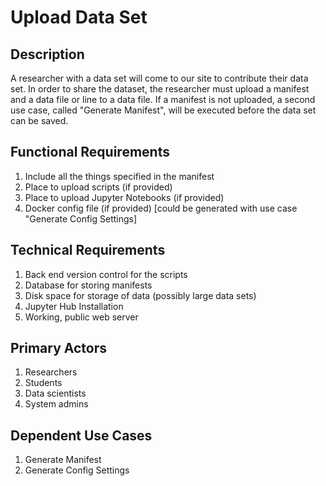 # Upload Data Set

## Description
A researcher with a data set will come to our site to contribute their data set. In order to share the dataset, the researcher must upload a manifest and a data file or line to a data file. If a manifest is not uploaded, a second use case, called "Generate Manifest", will be executed before the data set can be saved.

## Functional Requirements
1. Include all the things specified in the manifest
2. Place to upload scripts (if provided)
3. Place to upload Jupyter Notebooks (if provided)
4. Docker config file (if provided) [could be generated with use case "Generate Config Settings]

## Technical Requirements
1. Back end version control for the scripts
2. Database for storing manifests
3. Disk space for storage of data (possibly large data sets)
4. Jupyter Hub Installation
5. Working, public web server

## Primary Actors
1. Researchers
2. Students
3. Data scientists
4. System admins

## Dependent Use Cases
1. Generate Manifest
2. Generate Config Settings
